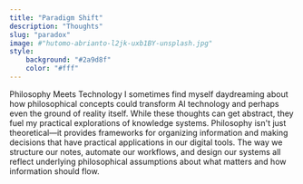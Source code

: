 ```yaml
---
title: "Paradigm Shift"
description: "Thoughts"
slug: "paradox"
image: #"hutomo-abrianto-l2jk-uxb1BY-unsplash.jpg"
style:
    background: "#2a9d8f"
    color: "#fff"
---
```


Philosophy Meets Technology
I sometimes find myself daydreaming about how philosophical concepts could transform AI technology and perhaps even the ground of reality itself. While these thoughts can get abstract, they fuel my practical explorations of knowledge systems.
Philosophy isn't just theoretical—it provides frameworks for organizing information and making decisions that have practical applications in our digital tools. The way we structure our notes, automate our workflows, and design our systems all reflect underlying philosophical assumptions about what matters and how information should flow.